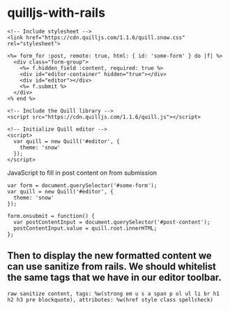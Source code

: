 # quilljs-with-rails

```
<!-- Include stylesheet -->
<link href="https://cdn.quilljs.com/1.1.6/quill.snow.css" rel="stylesheet">

<%= form_for :post, remote: true, html: { id: 'some-form' } do |f| %>
  <div class="form-group">
    <%= f.hidden_field :content, required: true %>
    <div id="editor-container" hidden="true"></div>
    <div id="editor"></div>
    <%= f.submit %>
  </div>
<% end %>

<!-- Include the Quill library -->
<script src="https://cdn.quilljs.com/1.1.6/quill.js"></script>

<!-- Initialize Quill editor -->
<script>
  var quill = new Quill('#editor', {
    theme: 'snow'
  });
</script>

```

JavaScript to fill in post content on from submission

```
var form = document.querySelector('#some-form');
var quill = new Quill('#editor', {
  theme: 'snow'
});

form.onsubmit = function() {
  var postContentInput = document.querySelector('#post-content');
  postContentInput.value = quill.root.innerHTML;
};

```

## Then to display the new formatted content we can use sanitize from rails. We should whitelist the same tags that we have in our editor toolbar.

```
raw sanitize content, tags: %w(strong em u s a span p ol ul li br h1 h2 h3 pre blockquote), attributes: %w(href style class spellcheck)
```
